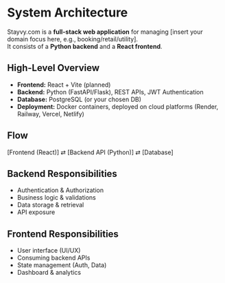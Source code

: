 # System Architecture

Stayvy.com is a **full-stack web application** for managing [insert your domain focus here, e.g., booking/retail/utility].  
It consists of a **Python backend** and a **React frontend**.

## High-Level Overview
- **Frontend:** React + Vite (planned)  
- **Backend:** Python (FastAPI/Flask), REST APIs, JWT Authentication  
- **Database:** PostgreSQL (or your chosen DB)  
- **Deployment:** Docker containers, deployed on cloud platforms (Render, Railway, Vercel, Netlify)

## Flow
[Frontend (React)] ⇄ [Backend API (Python)] ⇄ [Database]

## Backend Responsibilities
- Authentication & Authorization  
- Business logic & validations  
- Data storage & retrieval  
- API exposure  

## Frontend Responsibilities
- User interface (UI/UX)  
- Consuming backend APIs  
- State management (Auth, Data)  
- Dashboard & analytics  
